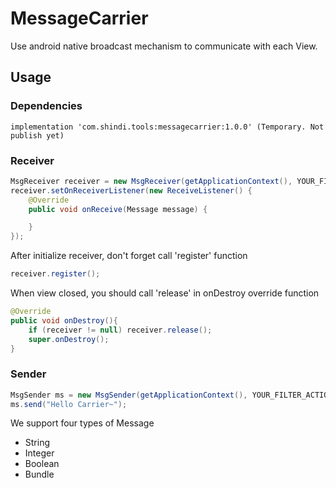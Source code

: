 # MessageCarrier
Use android native broadcast mechanism to communicate with each View.

## Usage

### Dependencies 
```
implementation 'com.shindi.tools:messagecarrier:1.0.0' (Temporary. Not publish yet)
```

### Receiver
```java
MsgReceiver receiver = new MsgReceiver(getApplicationContext(), YOUR_FILTER_ACTION);
receiver.setOnReceiverListener(new ReceiveListener() {
    @Override
    public void onReceive(Message message) {

    }
});
```
After initialize receiver, don't forget call 'register' function
```java
receiver.register();
```
When view closed, you should call 'release' in onDestroy override function
```java
@Override
public void onDestroy(){
    if (receiver != null) receiver.release();
    super.onDestroy();
}
```

### Sender
```java
MsgSender ms = new MsgSender(getApplicationContext(), YOUR_FILTER_ACTION);
ms.send("Hello Carrier~");
```
We support four types of Message
* String
* Integer
* Boolean
* Bundle
        
        
        
